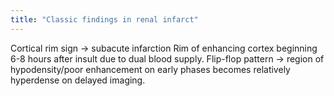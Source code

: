 ```yaml
---
title: "Classic findings in renal infarct"
---
```

Cortical rim sign &#8594; subacute infarction
Rim of enhancing cortex beginning 6-8 hours after insult due to dual blood supply.
Flip-flop pattern &#8594; region of hypodensity/poor enhancement on early phases becomes relatively hyperdense on delayed imaging.


